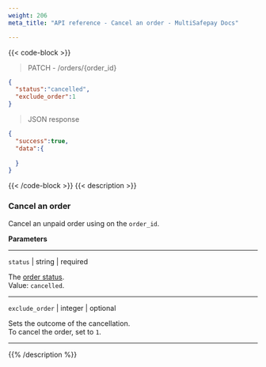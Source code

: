 ```yaml
---
weight: 206
meta_title: "API reference - Cancel an order - MultiSafepay Docs"

---
```

{{< code-block >}}
> PATCH - /orders/{order_id}  

```json
{
  "status":"cancelled",
  "exclude_order":1
}
```

> JSON response

```json
{
  "success":true,
  "data":{
    
  }
}
```
{{< /code-block >}}
{{< description >}}
### Cancel an order 

Cancel an unpaid order using on the `order_id`.

**Parameters**

----------------
`status` | string | required

The [order status](/about-payments/multisafepay-statuses/).  
Value: `cancelled`.

----------------
`exclude_order` | integer | optional

Sets the outcome of the cancellation.  
To cancel the order, set to `1`.  

----------------
{{% /description %}}